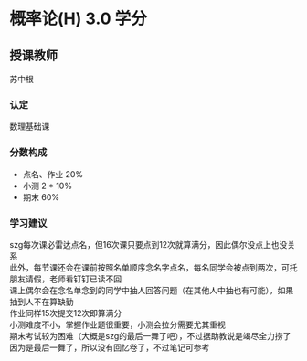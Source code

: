 # 概率论(H)  3.0 学分
## 授课教师
苏中根

### 认定
数理基础课

### 分数构成
- 点名、作业 20%  
- 小测 2 * 10%  
- 期末 60%  

### 学习建议
szg每次课必雷达点名，但16次课只要点到12次就算满分，因此偶尔没点上也没关系  
此外，每节课还会在课前按照名单顺序念名字点名，每名同学会被点到两次，可托朋友请假，老师看钉钉已读不回  
课上偶尔会在念名单念到的同学中抽人回答问题（在其他人中抽也有可能），如果抽到人不在算缺勤  
作业同样15次提交12次即算满分  
小测难度不小，掌握作业题很重要，小测会拉分需要尤其重视  
期末考试较为困难（大概是szg的最后一舞了吧），不过据助教说是竭尽全力捞了  
因为是最后一舞了，所以没有回忆卷了，不过笔记可参考  